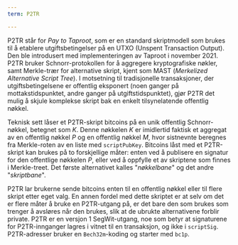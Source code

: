 ```yaml
---
term: P2TR

---
```

P2TR står for *Pay to Taproot*, som er en standard skriptmodell som brukes til å etablere utgiftsbetingelser på en UTXO (Unspent Transaction Output). Den ble introdusert med implementeringen av Taproot i november 2021. P2TR bruker Schnorr-protokollen for å aggregere kryptografiske nøkler, samt Merkle-trær for alternative skript, kjent som MAST (*Merkelized Alternative Script Tree*). I motsetning til tradisjonelle transaksjoner, der utgiftsbetingelsene er offentlig eksponert (noen ganger på mottakstidspunktet, andre ganger på utgiftstidspunktet), gjør P2TR det mulig å skjule komplekse skript bak en enkelt tilsynelatende offentlig nøkkel.

Teknisk sett låser et P2TR-skript bitcoins på en unik offentlig Schnorr-nøkkel, betegnet som $K$. Denne nøkkelen $K$ er imidlertid faktisk et aggregat av en offentlig nøkkel $P$ og en offentlig nøkkel $M$, hvor sistnevnte beregnes fra Merkle-roten av en liste med `scriptPubKey`. Bitcoins låst med et P2TR-skript kan brukes på to forskjellige måter: enten ved å publisere en signatur for den offentlige nøkkelen $P$, eller ved å oppfylle et av skriptene som finnes i Merkle-treet. Det første alternativet kalles "*nøkkelbane*" og det andre "*skriptbane*".

P2TR lar brukerne sende bitcoins enten til en offentlig nøkkel eller til flere skript etter eget valg. En annen fordel med dette skriptet er at selv om det er flere måter å bruke en P2TR-utgang på, er det bare den som brukes som trenger å avsløres når den brukes, slik at de ubrukte alternativene forblir private. P2TR er en versjon 1 SegWit-utgang, noe som betyr at signaturene for P2TR-innganger lagres i vitnet til en transaksjon, og ikke i `scriptSig`. P2TR-adresser bruker en `Bech32m`-koding og starter med `bc1p`.